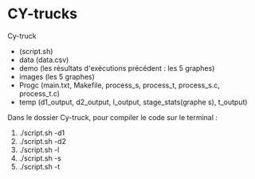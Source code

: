 # CY-trucks

Cy-truck
- (script.sh)
- data (data.csv)
- demo (les résultats d'exécutions précédent : les 5 graphes)
- images (les 5 graphes)
- Progc (main.txt, Makefile, process_s, process_t, process_s.c, process_t.c)
- temp (d1_output, d2_output, l_output, stage_stats(graphe s), t_output)



Dans le dossier Cy-truck, pour compiler le code sur le terminal : 
1) ./script.sh -d1
2) ./script.sh -d2
3) ./script.sh -l
4) ./script.sh -s
5) ./script.sh -t
